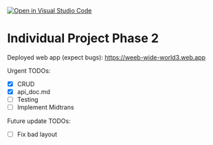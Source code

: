 [![Open in Visual Studio Code](https://classroom.github.com/assets/open-in-vscode-718a45dd9cf7e7f842a935f5ebbe5719a5e09af4491e668f4dbf3b35d5cca122.svg)](https://classroom.github.com/online_ide?assignment_repo_id=13207915&assignment_repo_type=AssignmentRepo)
# Individual Project Phase 2

Deployed web app (expect bugs): https://weeb-wide-world3.web.app

Urgent TODOs:
- [x] CRUD 
- [x] api_doc.md
- [ ] Testing
- [ ] Implement Midtrans

Future update TODOs:
- [ ] Fix bad layout
